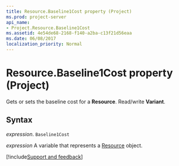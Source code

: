 ```yaml
---
title: Resource.Baseline1Cost property (Project)
ms.prod: project-server
api_name:
- Project.Resource.Baseline1Cost
ms.assetid: 4e54de68-2168-f140-a2ba-c13f21d56eaa
ms.date: 06/08/2017
localization_priority: Normal
---
```



# Resource.Baseline1Cost property (Project)

Gets or sets the baseline cost for a  **Resource**. Read/write **Variant**.


## Syntax

_expression_. `Baseline1Cost`

_expression_ A variable that represents a [Resource](./Project.Resource.md) object.

[!include[Support and feedback](~/includes/feedback-boilerplate.md)]